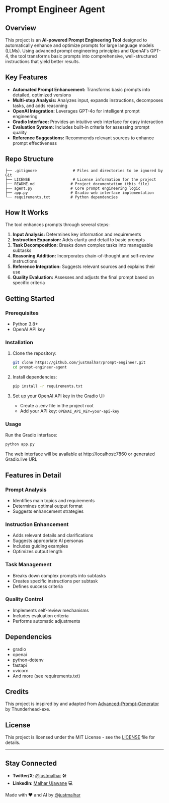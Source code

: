 # Prompt Engineer Agent

## Overview
This project is an **AI-powered Prompt Engineering Tool** designed to automatically enhance and optimize prompts for large language models (LLMs). Using advanced prompt engineering principles and OpenAI's GPT-4, the tool transforms basic prompts into comprehensive, well-structured instructions that yield better results.

## Key Features
- **Automated Prompt Enhancement:** Transforms basic prompts into detailed, optimized versions
- **Multi-step Analysis:** Analyzes input, expands instructions, decomposes tasks, and adds reasoning
- **OpenAI Integration:** Leverages GPT-4o for intelligent prompt engineering
- **Gradio Interface:** Provides an intuitive web interface for easy interaction
- **Evaluation System:** Includes built-in criteria for assessing prompt quality
- **Reference Suggestions:** Recommends relevant sources to enhance prompt effectiveness

## Repo Structure

```
├── .gitignore                # Files and directories to be ignored by Git
├── LICENSE                   # License information for the project
├── README.md                # Project documentation (this file)
├── agent.py                 # Core prompt engineering logic
├── app.py                   # Gradio web interface implementation
└── requirements.txt         # Python dependencies
```

## How It Works

The tool enhances prompts through several steps:
1. **Input Analysis:** Determines key information and requirements
2. **Instruction Expansion:** Adds clarity and detail to basic prompts
3. **Task Decomposition:** Breaks down complex tasks into manageable subtasks
4. **Reasoning Addition:** Incorporates chain-of-thought and self-review instructions
5. **Reference Integration:** Suggests relevant sources and explains their use
6. **Quality Evaluation:** Assesses and adjusts the final prompt based on specific criteria

## Getting Started

### Prerequisites
- Python 3.8+
- OpenAI API key

### Installation
1. Clone the repository:
   ```bash
   git clone https://github.com/justmalhar/prompt-engineer.git
   cd prompt-engineer-agent
   ```

2. Install dependencies:
   ```bash
   pip install -r requirements.txt
   ```

3. Set up your OpenAI API key in the Gradio UI:
   - Create a .env file in the project root
   - Add your API key: `OPENAI_API_KEY=your-api-key`

### Usage
Run the Gradio interface:
```bash
python app.py
```

The web interface will be available at http://localhost:7860 or generated Gradio.live URL

## Features in Detail

### Prompt Analysis
- Identifies main topics and requirements
- Determines optimal output format
- Suggests enhancement strategies

### Instruction Enhancement
- Adds relevant details and clarifications
- Suggests appropriate AI personas
- Includes guiding examples
- Optimizes output length

### Task Management
- Breaks down complex prompts into subtasks
- Creates specific instructions per subtask
- Defines success criteria

### Quality Control
- Implements self-review mechanisms
- Includes evaluation criteria
- Performs automatic adjustments

## Dependencies
- gradio
- openai
- python-dotenv
- fastapi
- uvicorn
- And more (see requirements.txt)

## Credits
This project is inspired by and adapted from [Advanced-Prompt-Generator](https://github.com/Thunderhead-exe/Advanced-Prompt-Generator) by Thunderhead-exe.


## License
This project is licensed under the MIT License - see the [LICENSE](LICENSE) file for details.

---

## Stay Connected
- **Twitter/X**: [@justmalhar](https://twitter.com/justmalhar) 🛠
- **LinkedIn**: [Malhar Ujawane](https://linkedin.com/in/justmalhar) 💻

Made with ❤️ and AI by [@justmalhar](https://twitter.com/justmalhar)

